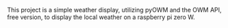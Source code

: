This project is a simple weather display, utilizing pyOWM and the OWM API, free version, to display the local weather on a raspberry pi zero W.
